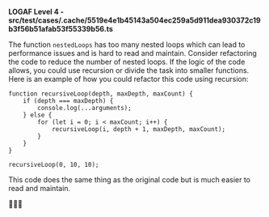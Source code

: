 **LOGAF Level 4 - src/test/cases/.cache/5519e4e1b45143a504ec259a5d911dea930372c19b3f56b51afab53f55339b56.ts**

The function `nestedLoops` has too many nested loops which can lead to performance issues and is hard to read and maintain. Consider refactoring the code to reduce the number of nested loops. If the logic of the code allows, you could use recursion or divide the task into smaller functions. Here is an example of how you could refactor this code using recursion:

```
function recursiveLoop(depth, maxDepth, maxCount) {
    if (depth === maxDepth) {
        console.log(...arguments);
    } else {
        for (let i = 0; i < maxCount; i++) {
            recursiveLoop(i, depth + 1, maxDepth, maxCount);
        }
    }
}

recursiveLoop(0, 10, 10);
```

This code does the same thing as the original code but is much easier to read and maintain.

🔄🐌🔧
